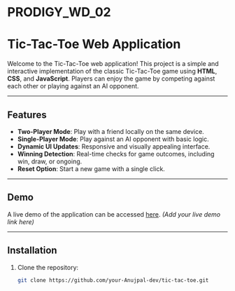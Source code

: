 # PRODIGY_WD_02
# Tic-Tac-Toe Web Application

Welcome to the Tic-Tac-Toe web application! This project is a simple and interactive implementation of the classic Tic-Tac-Toe game using **HTML**, **CSS**, and **JavaScript**. Players can enjoy the game by competing against each other or playing against an AI opponent.

---

## Features

- **Two-Player Mode**: Play with a friend locally on the same device.
- **Single-Player Mode**: Play against an AI opponent with basic logic.
- **Dynamic UI Updates**: Responsive and visually appealing interface.
- **Winning Detection**: Real-time checks for game outcomes, including win, draw, or ongoing.
- **Reset Option**: Start a new game with a single click.

---

## Demo

A live demo of the application can be accessed [here](#). *(Add your live demo link here)*

---

## Installation

1. Clone the repository:
   ```bash
   git clone https://github.com/your-Anujpal-dev/tic-tac-toe.git
